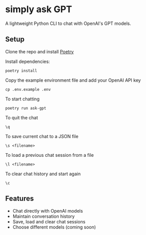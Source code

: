 # simply ask GPT

A lightweight Python CLI to chat with OpenAI's GPT models.

## Setup
Clone the repo and install [Poetry](https://python-poetry.org/docs/#installation)  

Install dependencies:
```
poetry install
```

Copy the example environment file and add your OpenAI API key
```
cp .env.example .env
```

To start chatting
```
poetry run ask-gpt
```

To quit the chat
```
\q
```

To save current chat to a JSON file
```
\s <filename>
```

To load a previous chat session from a file
```
\l <filename>
```

To clear chat history and start again
```
\c
```

## Features
- Chat directly with OpenAI models
- Maintain conversation history
- Save, load and clear chat sessions
- Choose different models (coming soon)